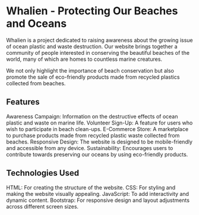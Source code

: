 
# Whalien - Protecting Our Beaches and Oceans

Whalien is a project dedicated to raising awareness about the growing issue of ocean plastic and waste destruction. Our website brings together a community of people interested in conserving the beautiful beaches of the world, many of which are homes to countless marine creatures. 

We not only highlight the importance of beach conservation but also promote the sale of eco-friendly products made from recycled plastics collected from beaches.

## Features

Awareness Campaign: Information on the destructive effects of ocean plastic and waste on marine life.
Volunteer Sign-Up: A feature for users who wish to participate in beach clean-ups.
E-Commerce Store: A marketplace to purchase products made from recycled plastic waste collected from beaches.
Responsive Design: The website is designed to be mobile-friendly and accessible from any device.
Sustainability: Encourages users to contribute towards preserving our oceans by using eco-friendly products.

## Technologies Used

HTML: For creating the structure of the website.
CSS: For styling and making the website visually appealing.
JavaScript: To add interactivity and dynamic content.
Bootstrap: For responsive design and layout adjustments across different screen sizes.



